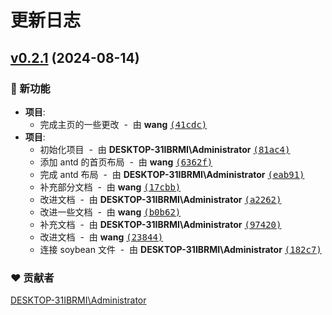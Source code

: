 # 更新日志

## [v0.2.1](https://github.com/mufeng889/react-soybean-docs/compare/undefined...v0.2.1) (2024-08-14)

### 🚀 新功能

- **项目**:
  - 完成主页的一些更改 &nbsp;-&nbsp; 由 **wang** [<samp>(41cdc)</samp>](https://github.com/mufeng889/react-soybean-docs/commit/41cdc47)
- **项目**:
  - 初始化项目 &nbsp;-&nbsp; 由 **DESKTOP-31IBRMI\Administrator** [<samp>(81ac4)</samp>](https://github.com/mufeng889/react-soybean-docs/commit/81ac43c)
  - 添加 antd 的首页布局 &nbsp;-&nbsp; 由 **wang** [<samp>(6362f)</samp>](https://github.com/mufeng889/react-soybean-docs/commit/6362fae)
  - 完成 antd 布局 &nbsp;-&nbsp; 由 **DESKTOP-31IBRMI\Administrator** [<samp>(eab91)</samp>](https://github.com/mufeng889/react-soybean-docs/commit/eab9135)
  - 补充部分文档 &nbsp;-&nbsp; 由 **wang** [<samp>(17cbb)</samp>](https://github.com/mufeng889/react-soybean-docs/commit/17cbb5d)
  - 改进文档 &nbsp;-&nbsp; 由 **DESKTOP-31IBRMI\Administrator** [<samp>(a2262)</samp>](https://github.com/mufeng889/react-soybean-docs/commit/a226205)
  - 改进一些文档 &nbsp;-&nbsp; 由 **wang** [<samp>(b0b62)</samp>](https://github.com/mufeng889/react-soybean-docs/commit/b0b6284)
  - 补充文档 &nbsp;-&nbsp; 由 **DESKTOP-31IBRMI\Administrator** [<samp>(97420)</samp>](https://github.com/mufeng889/react-soybean-docs/commit/97420e5)
  - 改进文档 &nbsp;-&nbsp; 由 **wang** [<samp>(23844)</samp>](https://github.com/mufeng889/react-soybean-docs/commit/23844fa)
  - 连接 soybean 文件 &nbsp;-&nbsp; 由 **DESKTOP-31IBRMI\Administrator** [<samp>(182c7)</samp>](https://github.com/mufeng889/react-soybean-docs/commit/182c77a)

### ❤️ 贡献者

[DESKTOP-31IBRMI\Administrator](mailto:1509326266@qq.com)
